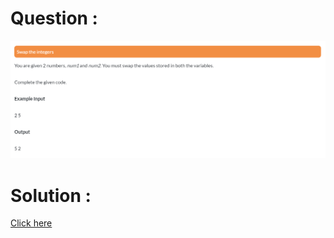 # Question :
![swap the integers](https://github.com/prabhu30/coding/blob/main/Edyst/Python%20-%20Intro%20to%20Advanced/02_The%20Basics/29_swap%20the%20integers/image.png)

# Solution :
[Click here](https://github.com/prabhu30/coding/blob/main/Edyst/Python%20-%20Intro%20to%20Advanced/02_The%20Basics/29_swap%20the%20integers/solution.py)
